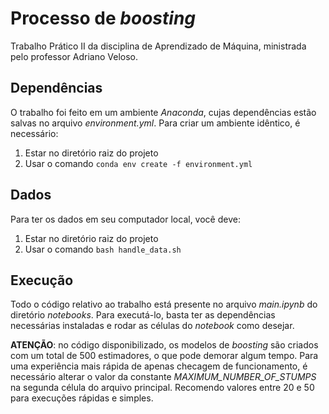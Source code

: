 # Processo de _boosting_

Trabalho Prático II da disciplina de Aprendizado de Máquina, ministrada pelo professor Adriano Veloso.

## Dependências

O trabalho foi feito em um ambiente _Anaconda_, cujas dependências estão salvas no arquivo _environment.yml_. Para criar um ambiente idêntico, é necessário:

1. Estar no diretório raiz do projeto
2. Usar o comando `conda env create -f environment.yml`

## Dados

Para ter os dados em seu computador local, você deve:

1. Estar no diretório raiz do projeto
2. Usar o comando `bash handle_data.sh`

## Execução

Todo o código relativo ao trabalho está presente no arquivo _main.ipynb_ do diretório _notebooks_. Para executá-lo, basta ter as dependências necessárias instaladas e rodar as células do _notebook_ como desejar.

**ATENÇÃO**: no código disponibilizado, os modelos de _boosting_ são criados com um total de 500 estimadores, o que pode demorar algum tempo. Para uma experiência mais rápida de apenas checagem de funcionamento, é necessário alterar o valor da constante _MAXIMUM_NUMBER_OF_STUMPS_ na segunda célula
do arquivo principal. Recomendo valores entre 20 e 50 para execuções rápidas e simples.

